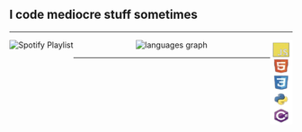 <h2>I code mediocre stuff sometimes </h2>

---


  <a href="https://open.spotify.com/playlist/23JsDdCEj2HdN0utmQjxuU?si=7Ezr80xKQhSgBJRqFmFfag">
    <img src="SpinningVinyl.gif" height=150 alt="Spotify Playlist" align="left">
  </a>
  <img src="Languages.png" height=150 width=40 alt="CodingLang" align="right">

<div align="center"> 
<img src="https://github-readme-stats.vercel.app/api/top-langs?username=HammyToMissionControl&locale=en&hide_title=false&layout=compact&card_width=320&langs_count=5&theme=tokyonight&hide_border=false" height="150" alt="languages graph" /> 
</div>

---

<img scr="https://github-readme-stats.vercel.app/api?username=HammyToMissionControl&theme=ayu-mirage&show_icons=true&hide_border=false&count_private=true">
